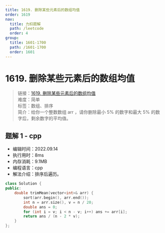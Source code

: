 ```yaml
---
title: 1619. 删除某些元素后的数组均值
order: 1619
nav:
  title: 力扣题解
  path: /leetcode
  order: 4
group:
  title: 1601-1700
  path: /1601-1700
  order: 1601
---
```


# 1619. 删除某些元素后的数组均值

> 链接：[1619. 删除某些元素后的数组均值](https://leetcode.cn/problems/mean-of-array-after-removing-some-elements/)  
> 难度：简单  
> 标签：数组、排序  
> 简介：给你一个整数数组 arr ，请你删除最小 5% 的数字和最大 5% 的数字后，剩余数字的平均值。

## 题解 1 - cpp

- 编辑时间：2022.09.14
- 执行用时：8ms
- 内存消耗：9.1MB
- 编程语言：cpp
- 解法介绍：排序后遍历。

```cpp
class Solution {
public:
    double trimMean(vector<int>& arr) {
        sort(arr.begin(), arr.end());
        int n = arr.size(), v = n / 20;
        double ans = 0;
        for (int i = v; i < n - v; i++) ans += arr[i];
        return ans / (n - 2 * v);
    }
};
```

